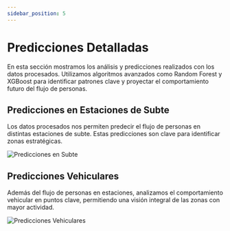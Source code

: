 ```yaml
---
sidebar_position: 5
---
```


# Predicciones Detalladas

En esta sección mostramos los análisis y predicciones realizados con los datos procesados. Utilizamos algoritmos avanzados como Random Forest y XGBoost para identificar patrones clave y proyectar el comportamiento futuro del flujo de personas.

## Predicciones en Estaciones de Subte
Los datos procesados nos permiten predecir el flujo de personas en distintas estaciones de subte. Estas predicciones son clave para identificar zonas estratégicas.

![Predicciones en Subte](/data-consulting-site/static/img/analisis-subte.jpeg)

## Predicciones Vehiculares
Además del flujo de personas en estaciones, analizamos el comportamiento vehicular en puntos clave, permitiendo una visión integral de las zonas con mayor actividad.

![Predicciones Vehiculares](/data-consulting-site/static/img/analisis-vehicular.jpeg)
